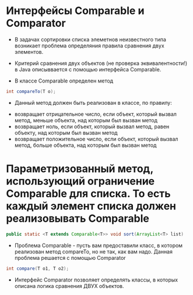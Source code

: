 # Интерфейсы Comparable<V> и Comparator<V>

* В задачах сортировки списка элеметнов неизвестного типа возникает проблема определяния правила сравнения двух элементов.

* Критерий сравнения двух объектов (не проверка эквивалентности!) в Java описыввается с помощью интерфейса Comparable.	

* В классе Comparable определен метод 

```JAVA
int compareTo(T o);
```

* Данный метод должен быть реализован в классе, по правилу:

- возвращает отрицательное число, если объект, который вызвал метод, меньше объекта, над которым был вызван метод
- возвращает ноль, если объект, который вызвал метод, равен объекту, над которым был вызван метод
- возвращает положительное число, если объект, который вызвал метод, больше объекта, над которым был вызван метод

# Параметризованный метод, использующий ограничение Comparable для списка. То есть каждый элемент списка должен реализовывать Comparable 

```JAVA
public static <T extends Comparable<T>> void sort(ArrayList<T> list)
```

* Проблема Comparable - пусть вам предоставили класс, в котором реализован метод compareTo, но не так, как вам надо. Данная проблема решается с помощью Comparator

```JAVA
int compare(T o1, T o2);
```

* Интерфейс Comparator позволяет определять классы, в которых описана логика сравнения ДВУХ объектов.